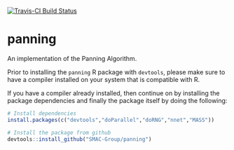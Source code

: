 <!-- README.md is generated from README.Rmd. Please edit that file -->
[![Travis-CI Build Status](https://travis-ci.org/SMAC-Group/panning.svg?branch=master)](https://travis-ci.org/SMAC-Group/panning)

panning
=======

An implementation of the Panning Algorithm.

Prior to installing the `panning` R package with `devtools`, please make sure to have a compiler installed on your system that is compatible with R.

If you have a compiler already installed, then continue on by installing the package dependencies and finally the package itself by doing the following:

``` r
# Install dependencies
install.packages(c("devtools","doParallel","doRNG","nnet","MASS"))

# Install the package from github
devtools::install_github("SMAC-Group/panning")
```
